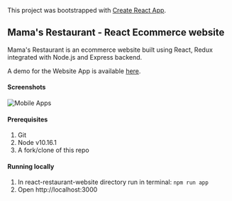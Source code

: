 This project was bootstrapped with [Create React App](https://github.com/facebook/create-react-app).

## Mama's Restaurant - React Ecommerce website
Mama's Restaurant is an ecommerce website built using React, Redux integrated with Node.js and Express backend.

A demo for the Website App is available [here](https://mamas-restaurant-app.herokuapp.com/).

#### Screenshots
![Mobile Apps](images/mobile-apps.png "Mobile Apps")


#### Prerequisites
1. Git
2. Node v10.16.1
3. A fork/clone of this repo

#### Running locally
1. In react-restaurant-website directory run in terminal: `npm run app`
2. Open http://localhost:3000


